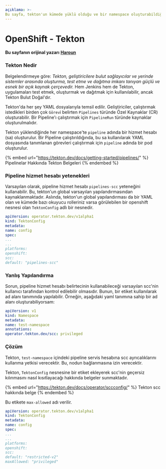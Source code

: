 ```yaml
---
açıklama: >-
Bu sayfa, tekton'un kümede yüklü olduğu ve bir namespace oluşturabildiğiniz (bazen düzenleme izinleri yeterli olabilir) varsayılarak bir ayrıcalık yükseltme senaryosunu göstermektedir.
---
```


# OpenShift - Tekton

**Bu sayfanın orijinal yazarı** [**Haroun**](www.linkedin.com/in/haroun-al-mounayar-571830211)

### Tekton Nedir

Belgelendirmeye göre: _Tekton, geliştiricilere bulut sağlayıcılar ve yerinde sistemler arasında oluşturma, test etme ve dağıtma imkanı tanıyan güçlü ve esnek bir açık kaynak çerçevedir._ Hem Jenkins hem de Tekton, uygulamaları test etmek, oluşturmak ve dağıtmak için kullanılabilir, ancak Tekton Bulut Doğal'dır.&#x20;

Tekton'da her şey YAML dosyalarıyla temsil edilir. Geliştiriciler, çalıştırmak istedikleri birden çok `Görev`i belirten `Pipelines` türünde Özel Kaynaklar (CR) oluşturabilir. Bir Pipeline'ı çalıştırmak için `PipelineRun` türünde kaynaklar oluşturulmalıdır.

Tekton yüklendiğinde her namespace'te `pipeline` adında bir hizmet hesabı (sa) oluşturulur. Bir Pipeline çalıştırıldığında, bu sa kullanılarak YAML dosyasında tanımlanan görevleri çalıştırmak için `pipeline` adında bir pod oluşturulur.

{% embed url="https://tekton.dev/docs/getting-started/pipelines/" %}
Pipelinelar Hakkında Tekton Belgeleri
{% endembed %}

### Pipeline hizmet hesabı yetenekleri

Varsayılan olarak, pipeline hizmet hesabı `pipelines-scc` yeteneğini kullanabilir. Bu, tekton'un global varsayılan yapılandırmasından kaynaklanmaktadır. Aslında, tekton'un global yapılandırması da bir YAML olan ve kümede bazı okuyucu rolleriniz varsa görülebilen bir openshift nesnesi olan `TektonConfig` adlı bir nesnedir.
```yaml
apiVersion: operator.tekton.dev/v1alpha1
kind: TektonConfig
metadata:
name: config
spec:
...
...
platforms:
openshift:
scc:
default: "pipelines-scc"
```
### Yanlış Yapılandırma

Sorun, pipeline hizmet hesabı belirtecinin kullanabileceği varsayılan scc'nin kullanıcı tarafından kontrol edilebilir olmasıdır. Bunun, bir etiket kullanılarak ad alanı tanımında yapılabilir. Örneğin, aşağıdaki yaml tanımına sahip bir ad alanı oluşturabiliyorsam:
```yaml
apiVersion: v1
kind: Namespace
metadata:
name: test-namespace
annotations:
operator.tekton.dev/scc: privileged
```
### Çözüm

Tekton, `test-namespace` içindeki pipeline servis hesabına scc ayrıcalıklarını kullanma yetkisi verecektir. Bu, nodun bağlanmasına izin verecektir.

Tekton, `TektonConfig` nesnesine bir etiket ekleyerek scc'nin geçersiz kılınmasını nasıl kısıtlayacağı hakkında belgeler sunmaktadır.

{% embed url="https://tekton.dev/docs/operator/sccconfig/" %}
Tekton scc hakkında belge
{% endembed %}

Bu etikete `max-allowed` adı verilir.
```yaml
apiVersion: operator.tekton.dev/v1alpha1
kind: TektonConfig
metadata:
name: config
spec:
...
...
platforms:
openshift:
scc:
default: "restricted-v2"
maxAllowed: "privileged"
```


